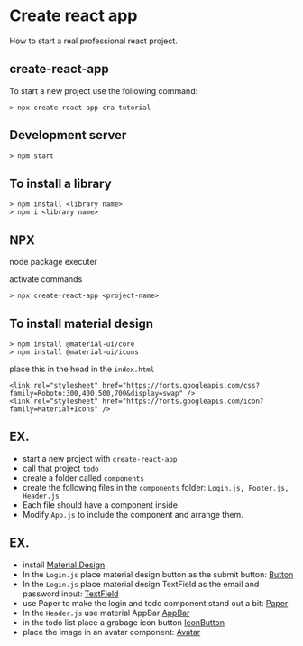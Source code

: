 # Create react app

How to start a real professional react project.

## create-react-app

To start a new project use the following command:

```
> npx create-react-app cra-tutorial
```

## Development server

```
> npm start
```

## To install a library

```
> npm install <library name>
> npm i <library name>
```

## NPX

node package executer

activate commands

```
> npx create-react-app <project-name>
```

## To install material design

```
> npm install @material-ui/core
> npm install @material-ui/icons
```

place this in the head in the `index.html`

```
<link rel="stylesheet" href="https://fonts.googleapis.com/css?family=Roboto:300,400,500,700&display=swap" />
<link rel="stylesheet" href="https://fonts.googleapis.com/icon?family=Material+Icons" />
```

## EX.

- start a new project with `create-react-app`
- call that project `todo`
- create a folder called `components`
- create the following files in the `components` folder: `Login.js, Footer.js, Header.js`
- Each file should have a component inside
- Modify `App.js` to include the component and arrange them.

## EX.

- install [Material Design](https://material-ui.com/)
- In the `Login.js` place material design button as the submit button: [Button](https://material-ui.com/components/buttons/)
- In the `Login.js` place material design TextField as the email and password input: [TextField](https://material-ui.com/components/text-fields/)
- use Paper to make the login and todo component stand out a bit: [Paper](https://material-ui.com/components/paper/)
- In the `Header.js` use material  AppBar [AppBar](https://material-ui.com/components/app-bar/) 
- in the todo list place a grabage icon button [IconButton](https://material-ui.com/components/buttons/#sizes)
- place the image in an avatar component: [Avatar](https://material-ui.com/components/avatars/#avatar)